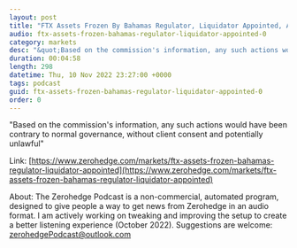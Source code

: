 ```yaml
---
layout: post
title: "FTX Assets Frozen By Bahamas Regulator, Liquidator Appointed, Arrest Rumored"
audio: ftx-assets-frozen-bahamas-regulator-liquidator-appointed-0
category: markets
desc: "&quot;Based on the commission's information, any such actions would have been contrary to normal governance, without client consent and potentially unlawful&quot;"
duration: 00:04:58
length: 298
datetime: Thu, 10 Nov 2022 23:27:00 +0000
tags: podcast
guid: ftx-assets-frozen-bahamas-regulator-liquidator-appointed-0
order: 0
---
```

&quot;Based on the commission's information, any such actions would have been contrary to normal governance, without client consent and potentially unlawful&quot;

Link: [https://www.zerohedge.com/markets/ftx-assets-frozen-bahamas-regulator-liquidator-appointed](https://www.zerohedge.com/markets/ftx-assets-frozen-bahamas-regulator-liquidator-appointed)

About: The Zerohedge Podcast is a non-commercial, automated program, designed to give people a way to get news from Zerohedge in an audio format.  I am actively working on tweaking and improving the setup to create a better listening experience (October 2022).  Suggestions are welcome: [zerohedgePodcast@outlook.com](mailto:zerohedgePodcast@outlook.com)